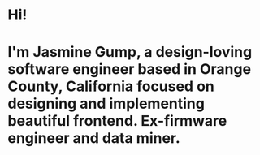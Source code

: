 <h1><strong>Hi! </strong></h1>
<h1>I'm <strong>Jasmine Gump</strong>, 
a design-loving software engineer based in Orange County, California focused on designing and implementing 
beautiful frontend. Ex-firmware  engineer and data miner.</h1>
